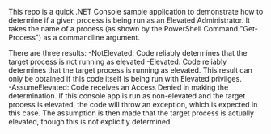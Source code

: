 This repo is a quick .NET Console sample application to demonstrate how to determine if a given process is being run as an Elevated Administrator.   It takes the name of a process (as shown by the PowerShell Command "Get-Process") as a commandline argument.  

There are three results:
-NotElevated:  Code reliably determines that the target process is not running as elevated
-Elevated:   Code reliably determines that the target process is running as elevated.  This result can only be obtained if this code itself is being run with Elevated privilges.  
-AssumeElevated:   Code receives an Access Denied in making the determination.  If this console app is run as non-elevated and the target process is elevated, the code will throw an exception, which is expected in this case.  The assumption is then made that the target process is actually elevated, though this is not explicitly determined.
